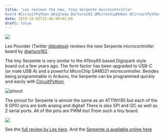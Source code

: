 ```yaml
---
title: 'Les reviews the new, tiny Serpente microcontroller
board #CircuitPython @biglesp @arturo182 @MicrochipMakes @CircuitPython'
date: 2019-10-02T15:46:00+01:00
draft: false
---
```


![](https://cdn-blog.adafruit.com/uploads/2019/10/Untitled-10.png)

Les Pounder (Twitter [@biglesp](https://twitter.com/biglesp)) reviews the new Serpente microcontroller board by [@arturo182](https://twitter.com/arturo182).

The tiny Serpente is very similar to the ATtiny85 based Digispark style board out a few years ago. The form factor has been upgraded to USB-C (or male USB A) and a powerful MicroChip SAMD21 microcontroller. Besides being programmable in Arduino, the Serpente can be programmed quickly and easily with [CircuitPython](https://www.circuitPython.org/).

![pinout](https://bigl.es/content/images/2019/09/pinout.png)

The pinout for Serpente is almost the same as an ATTINY85 but each of the 6 GPIO pins are both analog and digital! There is also SPI and I2C as well as 2 serial ports. All of the pins are PWM too! From such a tiny board.

![](https://cdn-blog.adafruit.com/uploads/2019/10/Capture.jpg)

See the [full review by Les here](https://bigl.es/microcontroller-monday-serpente/). And the [Serpente is available online here](https://www.tindie.com/products/arturo182/serpente-a-tiny-circuitpython-prototyping-board/)
